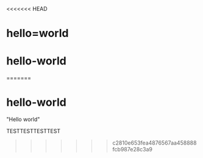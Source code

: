 <<<<<<< HEAD
# hello=world
# hello-world
=======
# hello-world
"Hello world"


TESTTESTTESTTEST

>>>>>>> c2810e653fea4876567aa458888fcb987e28c3a9

